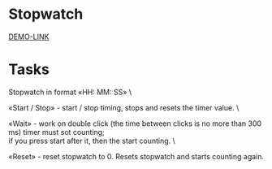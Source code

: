 # Stopwatch

[DEMO-LINK](https://KapToH337.github.io/Stopwatch)

# Tasks

Stopwatch in format «HH: MM: SS» \

«Start / Stop» - start / stop timing, stops and resets the timer value. \

«Wait» - work on double click (the time between clicks is no more than 300 ms) timer must sot counting; \
if you press start after it, then the start counting. \

«Reset» - reset stopwatch to 0. Resets stopwatch and starts counting again.
